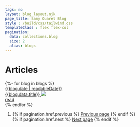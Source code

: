 ```yaml
---
tags: no
layout: blog_layout.njk
page_title: Samy Ouaret Blog
style : /build/css/tailwind.css
templateClass : flex flex-col
pagination:
  data: collections.blog
  size: 2
  alias: blogs
---
```

<h1 class="font-bold text-3xl text-gray-800 mt-6 pl-3">Articles</h1>
<div class="flex flex-col md:flex-row">
{%- for blog in blogs %}
   <div class="flex flex-col my-1 border-b border-dashed border-b-gray-300 p-2 md:w-1/2">
   <a href="{{blog.url}}" class="text-2xl font-bold text-gray-800 hover:text-blue-700">
   <time class="text-sm font-semibold text-gray-700">{{blog.date | readableDate}}</time><br>
   {{blog.data.title}}
   <img src="{{ blog.data.image }}"  class="w-full max-h-xs my-2 rounded-lg">
   </a><br>
   <a href="{{blog.url}}" class="text-lg my-2 text-gray-800 underline hover:text-gray-900">
   read</a><br>
   </div>
{% endfor %}
</div>

<nav aria-labelledby="my-pagination">
  <ol class="my-8 flex flex-row justify-between">
   <li>
   {% if pagination.href.previous %}
   <a href="{{ pagination.href.previous }}" class="block rounded-sm py-1 px-2 bg-gray-100 border border-gray-300 text-gray-900 text-lg hover:bg-white">Previous page</a>
   {% endif %}
   </li>
   {% if pagination.href.next %}
   <a href="{{ pagination.href.next }}" class="block rounded-sm py-1 px-2 bg-gray-100 border border-gray-300 text-gray-900 text-lg hover:bg-white">Next page</a>
   {% endif %}
   </li>
  </ol>
</nav>